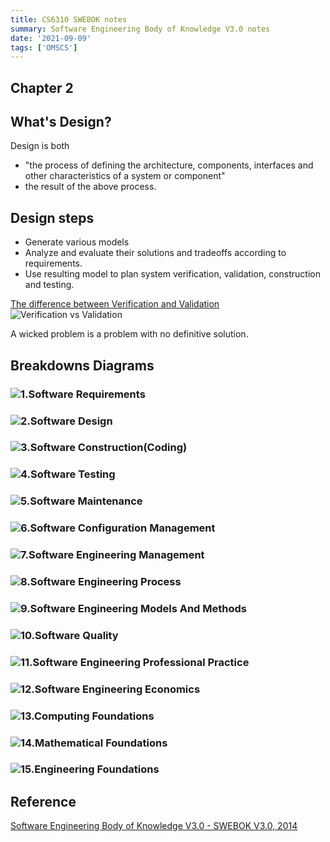 ```yaml
---
title: CS6310 SWEBOK notes
summary: Software Engineering Body of Knowledge V3.0 notes
date: '2021-09-09'
tags: ['OMSCS']
---
```



## Chapter 2
## What's Design?
Design is both

- "the process of defining the architecture, components, interfaces and
other characteristics of a system or component"
- the result of the above process.

## Design steps

- Generate various models
- Analyze and evaluate their solutions and tradeoffs according to requirements.
- Use resulting model to plan system verification, validation, construction and testing.

[The difference between Verification and Validation](https://www.easterbrook.ca/steve/2010/11/the-difference-between-verification-and-validation/)
![Verification vs Validation](https://i1.wp.com/www.easterbrook.ca/steve/wp-content/VandVtoolbox.jpg)

A wicked problem is a problem with no definitive solution.

## Breakdowns Diagrams

### ![1.Software Requirements](./diagrams/1-Software-Requirements.png)

### ![2.Software Design](./diagrams/2-Software-Design.png)

### ![3.Software Construction(Coding)](./diagrams/3-Software-Construction.png)

### ![4.Software Testing](./diagrams/4-Software-Testing.png)

### ![5.Software Maintenance](diagrams/5-Software-Maintenance.png)

### ![6.Software Configuration Management](diagrams/6-Software-Configuration-Management.png)

### ![7.Software Engineering Management](diagrams/7-Software-Engineering-Management.png)

### ![8.Software Engineering Process](diagrams/8-Software-Engineering-Process.png)

### ![9.Software Engineering Models And Methods](diagrams/9-Software-Engineering-Models-And-Methods.png)

### ![10.Software Quality](./diagrams/10-Software-Quality.png)

### ![11.Software Engineering Professional Practice](diagrams/11-Software-Engineering-Professional-Practice.png)

### ![12.Software Engineering Economics](diagrams/12-Software-Engineering-Economics.png)

### ![13.Computing Foundations](diagrams/13-Computing-Foundations.png)

### ![14.Mathematical Foundations](diagrams/14-Mathematical-Foundations.png)

### ![15.Engineering Foundations](diagrams/15-Engineering-Foundations.png)


## Reference

[Software Engineering Body of Knowledge V3.0 - SWEBOK V3.0, 2014](https://cs.fit.edu/~kgallagher/Schtick/Serious/SWEBOKv3.pdf)